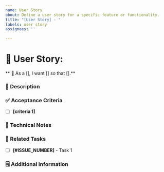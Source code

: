 ```yaml
---
name: User Story
about: Define a user story for a specific feature or functionality.
title: "[User Story] - "
labels: user story
assignees: ''

---
```


# 📝 User Story:  

** 🎯 As a [], I want [] so that [].**

### 📌 Description


### ✅ Acceptance Criteria

- [ ] **[criteria 1]**

### 🔧 Technical Notes

### 📂 Related Tasks

- [ ] **[#ISSUE_NUMBER]** - Task 1

### 🗒️ Additional Information
